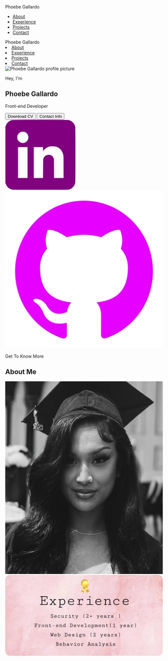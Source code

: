 <!DOCTYPE html>
<html lang="en">
<head>
  <meta charset="UTF-8">
  <meta http-equiv="X-UA-Compatible" content="IE=edge">
  <meta name="viewport" content="width=device-width, initial-scale=1.0">
  <title>My Portfolio</title>
  <link rel="stylesheet" href="style.css">
  <link rel="stylesheet" href="mediaqueries.css">
</head>
<body>
  <nav id="desktop-nav">
    <div class="logo">Phoebe Gallardo</div>
    <div>
      <ul class="nav-links">
        <li><a href="#about">About</a></li>
        <li><a href="#experience">Experience</a></li>
        <li><a href="#projects">Projects</a></li>
        <li><a href="#contact">Contact</a></li>
      </ul>
    </div>
  </nav>
  <nav id="hamburger-nav">
    <div class="logo">Phoebe Gallardo</div>
    <div class="hamburger-menu">
      <div class="hamburger-icon" onclick="toggleMenu()">
        <span></span>
        <span></span>
        <span></span>
      </div>
      <div class="menu-links">
        <li><a href="#about" onclick="toggleMenu()">About</a></li>
        <li><a href="#experience" onclick="toggleMenu()">Experience</a></li>
        <li><a href="#projects" onclick="toggleMenu()">Projects</a></li>
        <li><a href="#contact" onclick="toggleMenu()">Contact</a></li>
      </div>
    </div>
  </nav>
  <section id="profile">
    <div class="section__pic-container">
      <img src="./assets.png/profile-pic copy.png" alt="Phoebe Gallardo profile picture">
    </div>
    <div class="section__text">
       <p class="section__text__p1">Hey, I'm</p>
       <h1 class="title">Phoebe Gallardo</h1>
       <p class="section__text__p2">Front-end Developer</p>
       <div class="btn-container">
        <button 
        class="btn btn-color-2" 
        onclick="window.open('./assets.png/resume.png')">
          Download CV
        </button>
        <button 
        class="btn btn-color-1" onclick="location.href='#contact'">
          Contact Info
        </button>
       </div> 
       <div id="social-container">
          <img 
            src="./assets.png/linkdin-pic.png" 
            alt="My LinkedIn profile" 
            class="icon"
            onclick="location.href='http://linkedin.com/'"
          />
            <img 
            src="./assets.png/github.png" 
            alt="My Github profile" 
            class="icon"
            onclick="location.href='http://github.com/'"
          />
       </div>
    </div>   
  </section>
  <section id="about">
    <p class="section__text__p1">Get To Know More</p>
    <h1 class="title">About Me</h1>
    <div class="section-container">
     <div class="section__pic-container">
      <img
      src="./assets.png/about-pic.png"
      alt="profile picture"
      class="about-pic"
      />
    </div>
    <div class="details-container">
      <img src="./assets.png/experience-pic.png" 
      alt="Experience icon"
      class="icon"
      />
      
